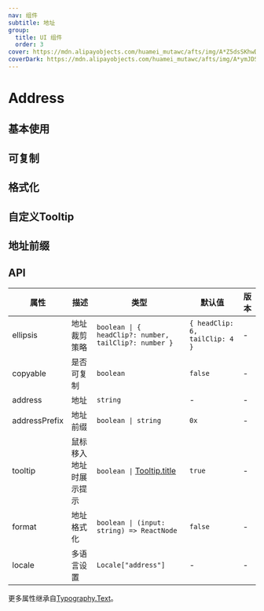 ```yaml
---
nav: 组件
subtitle: 地址
group:
  title: UI 组件
  order: 3
cover: https://mdn.alipayobjects.com/huamei_mutawc/afts/img/A*Z5dsSKhwD4oAAAAAAAAAAAAADlrGAQ/original
coverDark: https://mdn.alipayobjects.com/huamei_mutawc/afts/img/A*ymJDSYEjQKwAAAAAAAAAAAAADlrGAQ/original
---
```


# Address

## 基本使用

<code src="./demos/basic.tsx"></code>

## 可复制

<code src="./demos/copyable.tsx"></code>

## 格式化

<code src="./demos/format.tsx"></code>

## 自定义Tooltip

<code src="./demos/customTooltip.tsx"></code>

## 地址前缀

<code src="./demos/addressPrefix.tsx"></code>

## API

| 属性 | 描述 | 类型 | 默认值 | 版本 |
| --- | --- | --- | --- | --- |
| ellipsis | 地址裁剪策略 | `boolean \| { headClip?: number, tailClip?: number }` | `{ headClip: 6, tailClip: 4 }` | - |
| copyable | 是否可复制 | `boolean` | `false` | - |
| address | 地址 | `string` | - | - |
| addressPrefix | 地址前缀 | `boolean \| string` | `0x` | - |
| tooltip | 鼠标移入地址时展示提示 | `boolean \|` [Tooltip.title](https://ant.design/components/tooltip-cn#api) | `true ` | - |
| format | 地址格式化 | `boolean \| (input: string) => ReactNode` | `false` | - |
| locale | 多语言设置 | `Locale["address"]` | - | - |

更多属性继承自[Typography.Text](https://ant.design/components/typography-cn#typographytext)。
